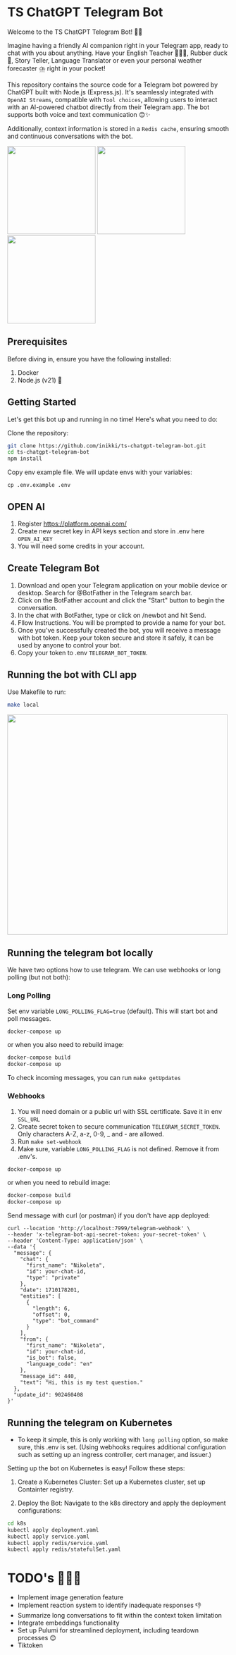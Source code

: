 # TS ChatGPT Telegram Bot

Welcome to the TS ChatGPT Telegram Bot! 🤖💬

Imagine having a friendly AI companion right in your Telegram app, ready to chat with you about anything. Have your English Teacher 👩🏽‍🏫, Rubber duck 🦆, Story Teller, Language Translator or even your personal weather forecaster ⛈️ right in your pocket!

This repository contains the source code for a Telegram bot powered by ChatGPT built with Node.js (Express.js). It's seamlessly integrated with `OpenAI Streams`, compatible with `Tool choices`, allowing users to interact with an AI-powered chatbot directly from their Telegram app. The bot supports both voice and text communication 😊✨

Additionally, context information is stored in a `Redis cache`, ensuring smooth and continuous conversations with the bot.

<img src="https://github.com/inikki/ts-chatgpt-telegram-bot/assets/16180634/84da7a8e-e27a-4959-8005-d707ae4e1b6a" width="200">
<img src="https://github.com/inikki/ts-chatgpt-telegram-bot/assets/16180634/628364a4-3643-402d-a3bb-a846a186229c" width="200">
<img src="https://github.com/inikki/ts-chatgpt-telegram-bot/assets/16180634/50052ded-cd29-431e-896f-174ff7b6a053" width="200">

## Prerequisites

Before diving in, ensure you have the following installed:

1. Docker
2. Node.js (v21) 🚀

## Getting Started

Let's get this bot up and running in no time! Here's what you need to do:

Clone the repository:

```bash
git clone https://github.com/inikki/ts-chatgpt-telegram-bot.git
cd ts-chatgpt-telegram-bot
npm install
```

Copy env example file. We will update envs with your variables:

```
cp .env.example .env
```

## OPEN AI

1. Register https://platform.openai.com/
2. Create new secret key in API keys section and store in .env here `OPEN_AI_KEY`
3. You will need some credits in your account.

## Create Telegram Bot

1. Download and open your Telegram application on your mobile device or desktop. Search for @BotFather in the Telegram search bar.
2. Click on the BotFather account and click the "Start" button to begin the conversation.
3. In the chat with BotFather, type or click on /newbot and hit Send.
4. Fllow Instructions. You will be prompted to provide a name for your bot.
5. Once you've successfully created the bot, you will receive a message with bot token. Keep your token secure and store it safely, it can be used by anyone to control your bot.
6. Copy your token to .env `TELEGRAM_BOT_TOKEN`.

## Running the bot with CLI app

Use Makefile to run:

```bash
make local
```

<img src="https://github.com/inikki/ts-chatgpt-telegram-bot/assets/16180634/9c836d7d-7561-441b-bd64-ec90164c248e" width="500">

## Running the telegram bot locally

We have two options how to use telegram. We can use webhooks or long polling (but not both):

### Long Polling

Set env variable `LONG_POLLING_FLAG=true` (default).
This will start bot and poll messages.

```bash
docker-compose up
```

or when you also need to rebuild image:

```bash
docker-compose build
docker-compose up
```

To check incoming messages, you can run `make getUpdates`

### Webhooks

1. You will need domain or a public url with SSL certificate. Save it in env `SSL_URL`
2. Create secret token to secure communication `TELEGRAM_SECRET_TOKEN`. Only characters A-Z, a-z, 0-9, \_ and - are allowed.
3. Run `make set-webhook`
4. Make sure, variable `LONG_POLLING_FLAG` is not defined. Remove it from .env's.

```bash
docker-compose up
```

or when you need to rebuild image:

```bash
docker-compose build
docker-compose up
```

Send message with curl (or postman) if you don't have app deployed:

```example curl
curl --location 'http://localhost:7999/telegram-webhook' \
--header 'x-telegram-bot-api-secret-token: your-secret-token' \
--header 'Content-Type: application/json' \
--data '{
  "message": {
    "chat": {
      "first_name": "Nikoleta",
      "id": your-chat-id,
      "type": "private"
    },
    "date": 1710178201,
    "entities": [
      {
        "length": 6,
        "offset": 0,
        "type": "bot_command"
      }
    ],
    "from": {
      "first_name": "Nikoleta",
      "id": your-chat-id,
      "is_bot": false,
      "language_code": "en"
    },
    "message_id": 440,
    "text": "Hi, this is my test question."
  },
  "update_id": 902460408
}'
```

## Running the telegram on Kubernetes

- To keep it simple, this is only working with `long polling` option, so make sure, this .env is set. (Using webhooks requires additional configuration such as setting up an ingress controller, cert manager, and issuer.)

Setting up the bot on Kubernetes is easy! Follow these steps:

1. Create a Kubernetes Cluster:
   Set up a Kubernetes cluster, set up Containter registry.

2. Deploy the Bot:
   Navigate to the k8s directory and apply the deployment configurations:

```bash
cd k8s
kubectl apply deployment.yaml
kubectl apply service.yaml
kubectl apply redis/service.yaml
kubectl apply redis/statefulSet.yaml
```

# TODO's 👩🏻‍💻

- Implement image generation feature
- Implement reaction system to identify inadequate responses 👎
- Summarize long conversations to fit within the context token limitation
- Integrate embeddings functionality
- Set up Pulumi for streamlined deployment, including teardown processes 😊
- Tiktoken
